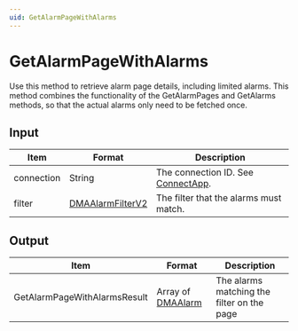 ```yaml
---
uid: GetAlarmPageWithAlarms
---
```


# GetAlarmPageWithAlarms

Use this method to retrieve alarm page details, including limited alarms. This method combines the functionality of the GetAlarmPages and GetAlarms methods, so that the actual alarms only need to be fetched once.

## Input

| Item             | Format | Description                                                                                                  |
|------------------|--------|--------------------------------------------------------------------------------------------------------------|
| connection       | String | The connection ID. See [ConnectApp](xref:ConnectApp).                                                         |
| filter           | [DMAAlarmFilterV2](xref:DMAAlarmFilterV2)  | The filter that the alarms must match. |

## Output

| Item | Format | Description |
|--|--|--|
| GetAlarmPageWithAlarmsResult | Array of [DMAAlarm](xref:DMAAlarm) | The alarms matching the filter on the page |
